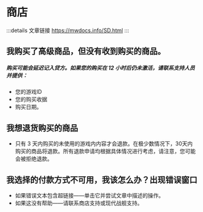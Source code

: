 # 商店
:::details 文章链接
https://mwdocs.info/SD.html
:::
## 我购买了高级商品，但没有收到购买的商品。
<h5>购买可能会延迟记入贷方。如果您的购买在 12 小时后仍未激活，请联系支持人员并提供：</h5>

- 您的游戏ID
- 您的购买收据
- 购买日期。

## 我想退货购买的商品
- 只有 3 天内购买的未使用的游戏内内容才会退款。在极少数情况下，30天内购买的商品将退款。所有退款申请均根据具体情况进行考虑，请注意，您可能会被拒绝退款。

## 我选择的付款方式不可用，我该怎么办？出现错误窗口
- 如果错误文本包含超链接——单击它并尝试文章中描述的操作。
- 如果这没有帮助——请联系商店支持或现代战舰支持。